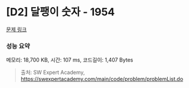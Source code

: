# [D2] 달팽이 숫자 - 1954 

[문제 링크](https://swexpertacademy.com/main/code/problem/problemDetail.do?contestProbId=AV5PobmqAPoDFAUq) 

### 성능 요약

메모리: 18,700 KB, 시간: 107 ms, 코드길이: 1,407 Bytes



> 출처: SW Expert Academy, https://swexpertacademy.com/main/code/problem/problemList.do